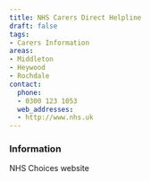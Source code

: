 ```yaml
---
title: NHS Carers Direct Helpline
draft: false
tags:
- Carers Information
areas:
- Middleton
- Heywood
- Rochdale
contact:
  phone:
  - 0300 123 1053
  web_addresses:
  - http://www.nhs.uk
---
```


### Information
NHS Choices website

